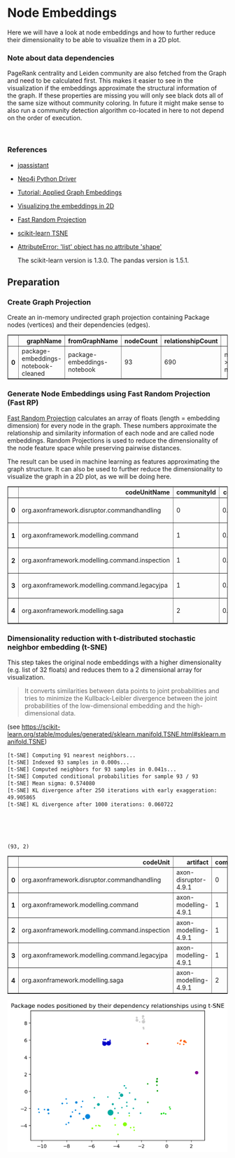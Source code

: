 # Node Embeddings

Here we will have a look at node embeddings and how to further reduce their dimensionality to be able to visualize them in a 2D plot. 

### Note about data dependencies

PageRank centrality and Leiden community are also fetched from the Graph and need to be calculated first.
This makes it easier to see in the visualization if the embeddings approximate the structural information of the graph.
If these properties are missing you will only see black dots all of the same size without community coloring.
In future it might make sense to also run a community detection algorithm co-located in here to not depend on the order of execution.

<br>  

### References
- [jqassistant](https://jqassistant.org)
- [Neo4j Python Driver](https://neo4j.com/docs/api/python-driver/current)
- [Tutorial: Applied Graph Embeddings](https://neo4j.com/developer/graph-data-science/applied-graph-embeddings)
- [Visualizing the embeddings in 2D](https://github.com/openai/openai-cookbook/blob/main/examples/Visualizing_embeddings_in_2D.ipynb)
- [Fast Random Projection](https://neo4j.com/docs/graph-data-science/current/machine-learning/node-embeddings/fastrp)
- [scikit-learn TSNE](https://scikit-learn.org/stable/modules/generated/sklearn.manifold.TSNE.html#sklearn.manifold.TSNE)
- [AttributeError: 'list' object has no attribute 'shape'](https://bobbyhadz.com/blog/python-attributeerror-list-object-has-no-attribute-shape)

    The scikit-learn version is 1.3.0.
    The pandas version is 1.5.1.






## Preparation

### Create Graph Projection

Create an in-memory undirected graph projection containing Package nodes (vertices) and their dependencies (edges).




<div>
<table border="1" class="dataframe">
  <thead>
    <tr style="text-align: right;">
      <th></th>
      <th>graphName</th>
      <th>fromGraphName</th>
      <th>nodeCount</th>
      <th>relationshipCount</th>
      <th>nodeFilter</th>
    </tr>
  </thead>
  <tbody>
    <tr>
      <th>0</th>
      <td>package-embeddings-notebook-cleaned</td>
      <td>package-embeddings-notebook</td>
      <td>93</td>
      <td>690</td>
      <td>n.outgoingDependencies &gt; 0 OR n.incomingDepend...</td>
    </tr>
  </tbody>
</table>
</div>



### Generate Node Embeddings using Fast Random Projection (Fast RP)

[Fast Random Projection](https://neo4j.com/docs/graph-data-science/current/machine-learning/node-embeddings/fastrp) calculates an array of floats (length = embedding dimension) for every node in the graph. These numbers approximate the relationship and similarity information of each node and are called node embeddings. Random Projections is used to reduce the dimensionality of the node feature space while preserving pairwise distances.

The result can be used in machine learning as features approximating the graph structure. It can also be used to further reduce the dimensionality to visualize the graph in a 2D plot, as we will be doing here.




<div>
<table border="1" class="dataframe">
  <thead>
    <tr style="text-align: right;">
      <th></th>
      <th>codeUnitName</th>
      <th>communityId</th>
      <th>centrality</th>
      <th>artifactName</th>
      <th>embedding</th>
    </tr>
  </thead>
  <tbody>
    <tr>
      <th>0</th>
      <td>org.axonframework.disruptor.commandhandling</td>
      <td>0</td>
      <td>0.016234</td>
      <td>axon-disruptor-4.9.1</td>
      <td>[0.0, 0.0, 0.0, 0.0, 0.0, 0.0, 0.0, 0.0, 0.0, ...</td>
    </tr>
    <tr>
      <th>1</th>
      <td>org.axonframework.modelling.command</td>
      <td>1</td>
      <td>0.155609</td>
      <td>axon-modelling-4.9.1</td>
      <td>[0.0, -0.22603625059127808, 0.0, 0.0, 0.226036...</td>
    </tr>
    <tr>
      <th>2</th>
      <td>org.axonframework.modelling.command.inspection</td>
      <td>1</td>
      <td>0.152740</td>
      <td>axon-modelling-4.9.1</td>
      <td>[0.0, -0.268525093793869, 0.0, 0.0, 0.26852509...</td>
    </tr>
    <tr>
      <th>3</th>
      <td>org.axonframework.modelling.command.legacyjpa</td>
      <td>1</td>
      <td>0.016234</td>
      <td>axon-modelling-4.9.1</td>
      <td>[0.0, -0.2679131031036377, 0.0, 0.0, 0.2679131...</td>
    </tr>
    <tr>
      <th>4</th>
      <td>org.axonframework.modelling.saga</td>
      <td>2</td>
      <td>0.349429</td>
      <td>axon-modelling-4.9.1</td>
      <td>[0.19632036983966827, 0.044641729444265366, -0...</td>
    </tr>
  </tbody>
</table>
</div>



### Dimensionality reduction with t-distributed stochastic neighbor embedding (t-SNE)

This step takes the original node embeddings with a higher dimensionality (e.g. list of 32 floats) and
reduces them to a 2 dimensional array for visualization. 

> It converts similarities between data points to joint probabilities and tries to minimize the Kullback-Leibler divergence between the joint probabilities of the low-dimensional embedding and the high-dimensional data.

(see https://scikit-learn.org/stable/modules/generated/sklearn.manifold.TSNE.html#sklearn.manifold.TSNE)

    [t-SNE] Computing 91 nearest neighbors...
    [t-SNE] Indexed 93 samples in 0.000s...
    [t-SNE] Computed neighbors for 93 samples in 0.041s...
    [t-SNE] Computed conditional probabilities for sample 93 / 93
    [t-SNE] Mean sigma: 0.574080
    [t-SNE] KL divergence after 250 iterations with early exaggeration: 49.905865
    [t-SNE] KL divergence after 1000 iterations: 0.060722





    (93, 2)






<div>
<table border="1" class="dataframe">
  <thead>
    <tr style="text-align: right;">
      <th></th>
      <th>codeUnit</th>
      <th>artifact</th>
      <th>communityId</th>
      <th>centrality</th>
      <th>x</th>
      <th>y</th>
    </tr>
  </thead>
  <tbody>
    <tr>
      <th>0</th>
      <td>org.axonframework.disruptor.commandhandling</td>
      <td>axon-disruptor-4.9.1</td>
      <td>0</td>
      <td>0.016234</td>
      <td>-1.509645</td>
      <td>5.573004</td>
    </tr>
    <tr>
      <th>1</th>
      <td>org.axonframework.modelling.command</td>
      <td>axon-modelling-4.9.1</td>
      <td>1</td>
      <td>0.155609</td>
      <td>2.426465</td>
      <td>2.182573</td>
    </tr>
    <tr>
      <th>2</th>
      <td>org.axonframework.modelling.command.inspection</td>
      <td>axon-modelling-4.9.1</td>
      <td>1</td>
      <td>0.152740</td>
      <td>2.434083</td>
      <td>2.176869</td>
    </tr>
    <tr>
      <th>3</th>
      <td>org.axonframework.modelling.command.legacyjpa</td>
      <td>axon-modelling-4.9.1</td>
      <td>1</td>
      <td>0.016234</td>
      <td>2.436368</td>
      <td>2.169660</td>
    </tr>
    <tr>
      <th>4</th>
      <td>org.axonframework.modelling.saga</td>
      <td>axon-modelling-4.9.1</td>
      <td>2</td>
      <td>0.349429</td>
      <td>-4.632850</td>
      <td>5.622859</td>
    </tr>
  </tbody>
</table>
</div>




    
![png](NodeEmbeddings_files/NodeEmbeddings_18_0.png)
    

